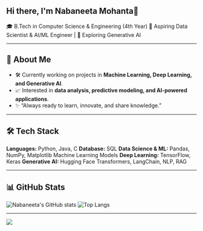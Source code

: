 ## Hi there, I'm Nabaneeta Mohanta👋
🎓 B.Tech in Computer Science & Engineering (4th Year) 
🤖 Aspiring Data Scientist & AI/ML Engineer | 🌱 Exploring Generative AI 

---

## 🚀 About Me

* 🛠️ Currently working on projects in **Machine Learning, Deep Learning, and Generative AI**.
* 📈 Interested in **data analysis, predictive modeling, and AI-powered applications**.
* ✨ “Always ready to learn, innovate, and share knowledge.”

---

## 🛠️ Tech Stack

**Languages:** Python, Java, C
**Database:** SQL
**Data Science & ML:** Pandas, NumPy, Matplotlib Machine Learning Models
**Deep Learning:** TensorFlow, Keras
**Generative AI:** Hugging Face Transformers, LangChain, NLP, RAG

---

## 📊 GitHub Stats

![Nabaneeta's GitHub stats](https://github-readme-stats.vercel.app/api?username=Nabaneeta10\&show_icons=true\&theme=tokyonight)
![Top Langs](https://github-readme-stats.vercel.app/api/top-langs/?username=Nabaneeta10\&layout=compact\&theme=tokyonight)

---

![](https://leetcard.jacoblin.cool/Nabaneeta001?ext=heatmap)
